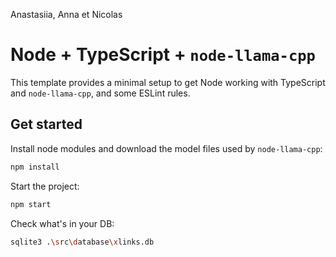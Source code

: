 Anastasiia, Anna et Nicolas

# Node + TypeScript + `node-llama-cpp`
This template provides a minimal setup to get Node working with TypeScript and `node-llama-cpp`, and some ESLint rules.

## Get started
Install node modules and download the model files used by `node-llama-cpp`:
```bash
npm install
```

Start the project:
```bash
npm start
```

Check what's in your DB:
```bash
sqlite3 .\src\database\xlinks.db
```
